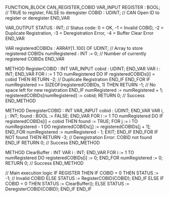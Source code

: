 FUNCTION_BLOCK CAN_REGISTER_COBID
VAR_INPUT
    REGISTER : BOOL; // TRUE to register, FALSE to deregister
    COBID : UDINT;   // CAN Open ID to register or deregister
END_VAR

VAR_OUTPUT
    STATUS : INT;    // Status code: 0 = OK, -1 = Invalid COBID, -2 = Duplicate Registration, -3 = Deregistration Error, -4 = Buffer Clear Error
END_VAR

VAR
    registeredCOBIDs : ARRAY[1..100] OF UDINT; // Array to store registered COBIDs
    numRegistered : INT := 0;                  // Number of currently registered COBIDs
END_VAR

METHOD RegisterCOBID : INT
VAR_INPUT
    cobid : UDINT;
END_VAR
VAR
    i : INT;
END_VAR
    FOR i := 1 TO numRegistered DO
        IF registeredCOBIDs[i] = cobid THEN
            RETURN -2; // Duplicate Registration
        END_IF
    END_FOR
    IF numRegistered >= SIZEOF(registeredCOBIDs, 1) THEN
        RETURN -1; // No space left for new registration
    END_IF
    numRegistered := numRegistered + 1;
    registeredCOBIDs[numRegistered] := cobid;
    RETURN 0; // Success
END_METHOD

METHOD DeregisterCOBID : INT
VAR_INPUT
    cobid : UDINT;
END_VAR
VAR
    i, j : INT;
    found : BOOL := FALSE;
END_VAR
    FOR i := 1 TO numRegistered DO
        IF registeredCOBIDs[i] = cobid THEN
            found := TRUE;
            FOR j := i TO numRegistered - 1 DO
                registeredCOBIDs[j] := registeredCOBIDs[j + 1];
            END_FOR
            numRegistered := numRegistered - 1;
            EXIT;
        END_IF
    END_FOR
    IF NOT found THEN
        RETURN -3; // Deregistration Error: COBID not found
    END_IF
    RETURN 0; // Success
END_METHOD

METHOD ClearBuffer : INT
VAR
    i : INT;
END_VAR
    FOR i := 1 TO numRegistered DO
        registeredCOBIDs[i] := 0;
    END_FOR
    numRegistered := 0;
    RETURN 0; // Success
END_METHOD

// Main execution logic
IF REGISTER THEN
    IF COBID = 0 THEN
        STATUS := -1; // Invalid COBID
    ELSE
        STATUS := RegisterCOBID(COBID);
    END_IF
ELSE
    IF COBID = 0 THEN
        STATUS := ClearBuffer();
    ELSE
        STATUS := DeregisterCOBID(COBID);
    END_IF
END_IF




